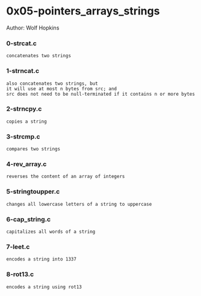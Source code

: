 # 0x05-pointers_arrays_strings
Author: Wolf Hopkins

### 0-strcat.c
```
concatenates two strings
```
### 1-strncat.c
```
also concatenates two strings, but
it will use at most n bytes from src; and
src does not need to be null-terminated if it contains n or more bytes
```
### 2-strncpy.c
```
copies a string
```
### 3-strcmp.c
```
compares two strings
```
### 4-rev_array.c
```
reverses the content of an array of integers
```
### 5-stringtoupper.c
```
changes all lowercase letters of a string to uppercase
```
### 6-cap_string.c
```
capitalizes all words of a string
```
### 7-leet.c
```
encodes a string into 1337
```
### 8-rot13.c
```
encodes a string using rot13
```
